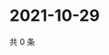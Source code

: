 # 2021-10-29

共 0 条

<!-- BEGIN WEIBO -->
<!-- 最后更新时间 Fri Oct 29 2021 05:12:14 GMT+0800 (China Standard Time) -->

<!-- END WEIBO -->
